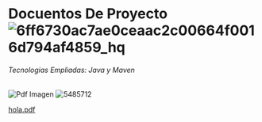 # Docuentos De Proyecto ![6ff6730ac7ae0ceaac2c00664f0016d794af4859_hq](https://github.com/Guallitoprogra/EstructuraDeDatos/assets/131787074/5d3342bb-acea-4179-a1cc-383cdb247b72) 
###### Tecnologias Empliadas: Java y Maven 

![Pdf Imagen](https://github.com/Guallitoprogra/EstructuraDeDatos/assets/131787074/df4b3ebb-687f-4d79-aae6-4ddb003281e4) ![5485712](https://github.com/Guallitoprogra/EstructuraDeDatos/assets/131787074/5a43f46d-3b1b-4986-945f-71d529f3fbf2)

[hola.pdf](https://github.com/Guallitoprogra/EstructuraDeDatos/files/14119003/hola.pdf)
